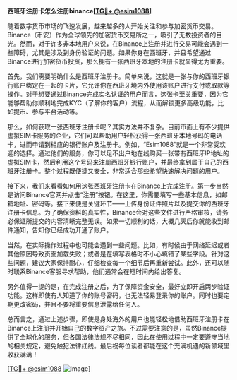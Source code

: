 **西班牙注册卡怎么注册binance[[TG💪+ @esim1088](https://t.me/s/esim1088)]**

随着数字货币市场的飞速发展，越来越多的人开始关注和参与加密货币交易。Binance（币安）作为全球领先的加密货币交易所之一，吸引了无数投资者的目光。然而，对于许多非本地用户来说，在Binance上注册并进行交易可能会遇到一些障碍，尤其是涉及到身份验证的问题。如果你身在西班牙，并且希望通过Binance进行加密货币投资，那么拥有一张西班牙本地的注册卡就显得尤为重要。

首先，我们需要明确什么是西班牙注册卡。简单来说，这就是一张与你的西班牙银行账户绑定在一起的卡片，它允许你在西班牙境内外使用该账户进行支付或取款等操作。对于想要通过Binance完成实名认证的用户而言，这张卡至关重要，因为它能够帮助你顺利地完成KYC（了解你的客户）流程，从而解锁更多高级功能，比如提币、参与平台活动等。

那么，如何获取一张西班牙注册卡呢？其实方法并不复杂。目前市面上有不少提供虚拟SIM卡服务的企业，它们可以帮助用户轻松获得一张西班牙本地号码的电话卡，进而申请到相应的银行账户及注册卡。例如，“Esim1088”就是一个非常受欢迎的选择。通过他们的服务，你可以足不出户地在线购买一张带有西班牙IP地址的虚拟SIM卡，然后利用这个号码来注册西班牙银行账户，并最终拿到属于自己的西班牙注册卡。整个过程既便捷又安全，非常适合那些希望快速解决问题的用户。

接下来，我们来看看如何用这张西班牙注册卡在Binance上完成注册。第一步当然是访问Binance官网并点击“注册”按钮。在这里，你需要填写一些基本信息，如邮箱地址、密码等。接下来便是关键环节——上传身份证件照片以及提交你的西班牙注册卡信息。为了确保资料的真实性，Binance会对这些文件进行严格审核，请务必保证所提交的内容清晰完整无误。如果一切顺利的话，大概几天后你就能收到邮件通知，告知你已经成功开通了账户。

当然，在实际操作过程中也可能会遇到一些问题。比如，有时候由于网络延迟或者其他原因导致页面加载失败；或者是在填写表格时不小心填错了某些字段。针对这些问题，建议大家保持耐心，仔细检查每一个细节后再重新尝试。此外，还可以随时联系Binance客服寻求帮助，他们通常会在短时间内给出答复。

另外值得一提的是，在完成注册之后，为了保障资金安全，最好立即开启两步验证功能。这样即使有人知道了你的账号密码，也无法轻易登录你的账户。同时也要定期更改密码，并且不要将重要信息泄露给任何人。

总而言之，通过上述步骤，即使是身处海外的用户也能轻松地借助西班牙注册卡在Binance上注册并开始自己的数字资产之旅。不过需要注意的是，虽然Binance提供了全球化的服务，但各国法律法规不尽相同，因此在使用过程中一定要遵守当地的相关规定，避免触犯法律红线。最后祝每位读者都能在这个充满机遇的新领域里收获满满！

[[TG💪+ @esim1088](https://t.me/s/esim1088) ![Image](https://i.postimg.cc/4NQfJmqS/Snipaste-2025-05-13-00-14-12.png)]